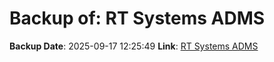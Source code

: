 # Backup of: RT Systems ADMS

**Backup Date**: 2025-09-17 12:25:49
**Link**: [RT Systems ADMS](https://przemienniki.net/export/adms.csv)
